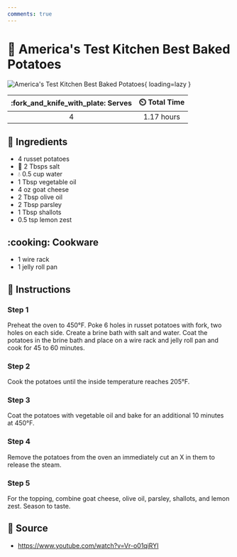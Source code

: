 ```yaml
---
comments: true
---
```

# :potato: America's Test Kitchen Best Baked Potatoes

![America's Test Kitchen Best Baked Potatoes][1]{ loading=lazy }

| :fork_and_knife_with_plate: Serves | :timer_clock: Total Time |
|:----------------------------------:|:-----------------------: |
| 4 | 1.17 hours |

## :salt: Ingredients

- 4 russet potatoes
- :salt: 2 Tbsps salt
- :droplet: 0.5 cup water
- 1 Tbsp vegetable oil
- 4 oz goat cheese
- 2 Tbsp olive oil
- 2 Tbsp parsley
- 1 Tbsp shallots
- 0.5 tsp lemon zest

## :cooking: Cookware

- 1 wire rack
- 1 jelly roll pan

## :pencil: Instructions

### Step 1

Preheat the oven to 450°F. Poke 6 holes in russet potatoes with fork, two holes on each side. Create a brine bath with
salt and water. Coat the potatoes in the brine bath and place on a wire rack and jelly roll pan and cook for 45 to 60
minutes.

### Step 2

Cook the potatoes until the inside temperature reaches 205°F.

### Step 3

Coat the potatoes with vegetable oil and bake for an additional 10 minutes at 450°F.

### Step 4

Remove the potatoes from the oven an immediately cut an X in them to release the steam.

### Step 5

For the topping, combine goat cheese, olive oil, parsley, shallots, and lemon zest. Season to taste.

## :link: Source

- <https://www.youtube.com/watch?v=Vr-o01qiRYI>

[1]: <../assets/images/america's-test-kitchen-best-baked-potatoes.jpg>

